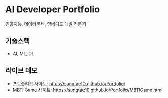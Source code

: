 # AI Developer Portfolio

인공지능, 데이터분석, 임베디드 대발 전문가

## 기술스택
- AI, ML, DL

## 라이브 데모
- 포트폴리오 사이트: https://sungtae10.github.io/Portfolio/
- MBTI Game 사이트: https://sungtae10.github.io/Portfolio/MBTIGame.html

